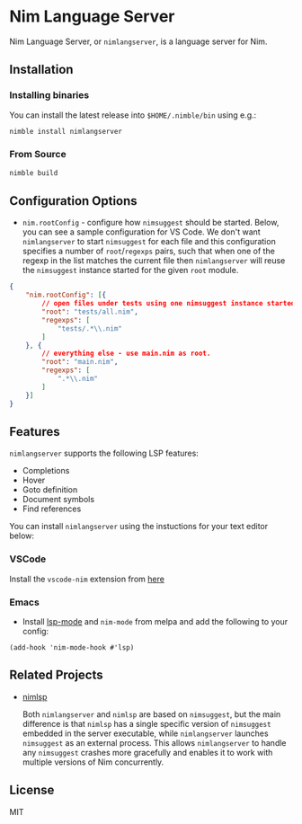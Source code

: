 # Nim Language Server

Nim Language Server, or `nimlangserver`, is a language server for Nim.

## Installation

### Installing binaries

You can install the latest release into `$HOME/.nimble/bin` using e.g.:

```sh
nimble install nimlangserver
```

### From Source

```bash
nimble build
```

## Configuration Options

- `nim.rootConfig` - configure how `nimsuggest` should be started. Below, you
  can see a sample configuration for VS Code. We don't want `nimlangserver` to
  start `nimsuggest` for each file and this configuration specifies a number of
  `root`/`regexps` pairs, such that when one of the regexp in the list matches
  the current file then `nimlangserver` will reuse the `nimsuggest` instance
  started for the given `root` module.

``` json
{
    "nim.rootConfig": [{
        // open files under tests using one nimsuggest instance started with root = test/all.nim
        "root": "tests/all.nim",
        "regexps": [
            "tests/.*\\.nim"
        ]
    }, {
        // everything else - use main.nim as root.
        "root": "main.nim",
        "regexps": [
            ".*\\.nim"
        ]
    }]
}
```

## Features

`nimlangserver` supports the following LSP features:

- Completions
- Hover
- Goto definition
- Document symbols
- Find references

You can install `nimlangserver` using the instuctions for your text editor below:

### VSCode

Install the `vscode-nim` extension from [here](https://github.com/saem/vscode-nim)

### Emacs

- Install [lsp-mode](https://github.com/emacs-lsp/lsp-mode) and `nim-mode` from melpa and add the following to your
  config:

``` elisp
(add-hook 'nim-mode-hook #'lsp)
```

## Related Projects

- [nimlsp](https://github.com/PMunch/nimlsp)

   Both `nimlangserver` and `nimlsp` are based on `nimsuggest`, but the main
   difference is that `nimlsp` has a single specific version of `nimsuggest`
   embedded in the server executable, while `nimlangserver` launches `nimsuggest`
   as an external process. This allows `nimlangserver` to handle any `nimsuggest`
   crashes more gracefully and enables it to work with multiple versions of Nim
   concurrently.

## License

MIT
